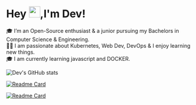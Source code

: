 # Hey <img src="https://raw.githubusercontent.com/MartinHeinz/MartinHeinz/master/wave.gif" width="30px">,I'm Dev!

🎓 I’m an Open-Source enthusiast & a junior pursuing my Bachelors in Computer Science & Engineering.<br/>
👨‍💻 I am passionate about Kubernetes, Web Dev, DevOps & I enjoy learning new things.</br>
🎓 I am currently learning javascript and DOCKER.

![Dev's GitHub stats](https://github-readme-stats.vercel.app/api?username=889-dj&show_icons=true&theme=calm)


[![Readme Card](https://github-readme-stats.vercel.app/api/pin/?username=889-dj&repo=-dj)](https://github.com/889-dj/github-readme-stats)

[![Readme Card](https://github-readme-stats.vercel.app/api/pin/?username=889-dj&repo=num-guess-game)](https://github.com/889-dj/github-readme-stats)











